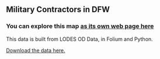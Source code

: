 ## Military Contractors in DFW

### You can explore this map [as its own web page here](https://cmlkap.github.io/weap_dfw/)

This data is built from LODES OD Data, in Folium and Python.

[Download the data here.](https://github.com/cmlkap/weap_dfw/raw/main/wf.csv)
